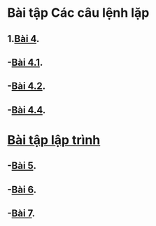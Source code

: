 # Bài tập Các câu lệnh lặp
## 1.[Bài 4](https://hoctructuyencntt.github.io/NNLT/Bai04.html).
## -[Bài 4.1](https://www.jdoodle.com/embed/v0/5HAc).
## -[Bài 4.2](https://www.jdoodle.com/embed/v0/5HAd).
## -[Bài 4.4](https://www.jdoodle.com/embed/v0/5HAf).
# [Bài tập lập trình](https://hoctructuyencntt.github.io/NNLT/Baitap.html)
## -[Bài 5](https://www.jdoodle.com/embed/v0/5HAj).
## -[Bài 6](https://www.jdoodle.com/embed/v0/5HAl).
## -[Bài 7](https://www.jdoodle.com/embed/v0/5HAm).


